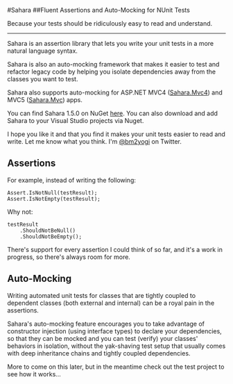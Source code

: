 #Sahara
##Fluent Assertions and Auto-Mocking for NUnit Tests

Because your tests should be ridiculously easy to read and understand. 

--------

Sahara is an assertion library that lets you write your unit tests in a more natural language syntax.

Sahara is also an auto-mocking framework that makes it easier to test and refactor legacy code by helping you isolate dependencies away from the classes you want to test.

Sahara also supports auto-mocking for ASP.NET MVC4 ([Sahara.Mvc4](https://www.nuget.org/packages/Sahara.Mvc4)) and MVC5 ([Sahara.Mvc](https://www.nuget.org/packages/Sahara.Mvc)) apps.

You can find Sahara 1.5.0 on NuGet [here](https://www.nuget.org/packages/Sahara/). You can also download and add Sahara to your Visual Studio projects via Nuget.

I hope you like it and that you find it makes your unit tests easier to read and write. Let me know what you think. I'm [@bm2yogi](https://www.twitter.com/bm2yogi) on Twitter.

Assertions
-------------

For example, instead of writing the following:

```
Assert.IsNotNull(testResult);
Assert.IsNotEmpty(testResult);
```

Why not:

```
testResult
    .ShouldNotBeNull()
    .ShouldNotBeEmpty();
```

There's support for every assertion I could think of so far, and it's a work in progress, so there's always room for more.

Auto-Mocking
-----------------
Writing automated unit tests for classes that are tightly coupled to dependent classes (both external and internal) can be a royal pain in the assertions.

Sahara's auto-mocking feature encourages you to take advantage of constructor injection (using interface types) to declare your dependencies, so that they can be mocked and you can test (verify) your classes' behaviors in isolation, without the yak-shaving test setup that usually comes with deep inheritance chains and tightly coupled dependencies.

More to come on this later, but in the meantime check out the test project to see how it works...

